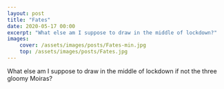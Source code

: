 ```yaml
---
layout: post
title: "Fates"
date: 2020-05-17 00:00
excerpt: "What else am I suppose to draw in the middle of lockdown?"
images: 
    cover: /assets/images/posts/Fates-min.jpg
    top: /assets/images/posts/Fates.jpg
---
```

What else am I suppose to draw in the middle of lockdown if not the three gloomy Moiras?